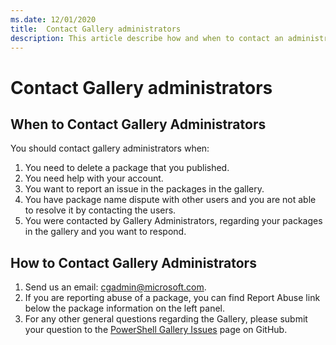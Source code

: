 ```yaml
---
ms.date: 12/01/2020
title:  Contact Gallery administrators
description: This article describe how and when to contact an administrator of the PowerShell Gallery
---
```

# Contact Gallery administrators

## When to Contact Gallery Administrators

You should contact gallery administrators when:

1. You need to delete a package that you published.
1. You need help with your account.
1. You want to report an issue in the packages in the gallery.
1. You have package name dispute with other users and you are not able to resolve it by contacting
   the users.
1. You were contacted by Gallery Administrators, regarding your packages in the gallery and you want
   to respond.

## How to Contact Gallery Administrators

1. Send us an email: cgadmin@microsoft.com.
1. If you are reporting abuse of a package, you can find Report Abuse link below the package
   information on the left panel.
1. For any other general questions regarding the Gallery, please submit your question to the
   [PowerShell Gallery Issues](https://github.com/PowerShell/PowerShellGallery/issues)
   page on GitHub.
